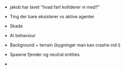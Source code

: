 - jakob har lavet "hvad fart kolliderer vi med?"
- Ting der bare eksisterer vs aktive agenter

- Skade
- AI behaviour
- Background + terrain (bygninger man kan crashe ind i)
- Spawne fjender og neutral entities
-
